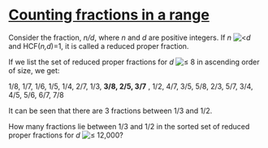 # [Counting fractions in a range](http://projecteuler.net/problem=73)

Consider the fraction, _n/d_, where _n_ and _d_ are positive integers. If _n_ ![<](/Volumes/HDD_KS/source/project_euler/vender/bundle/ruby/2.2.0/gems/euler-manager-0.1.1/config/../data/images/symbol_lt.gif)_d_ and HCF(_n,d_)=1, it is called a reduced proper fraction.

If we list the set of reduced proper fractions for _d_ ![≤](/Volumes/HDD_KS/source/project_euler/vender/bundle/ruby/2.2.0/gems/euler-manager-0.1.1/config/../data/images/symbol_le.gif) 8 in ascending order of size, we get:

1/8, 1/7, 1/6, 1/5, 1/4, 2/7, 1/3, **3/8, 2/5, 3/7** , 1/2, 4/7, 3/5, 5/8, 2/3, 5/7, 3/4, 4/5, 5/6, 6/7, 7/8

It can be seen that there are 3 fractions between 1/3 and 1/2.

How many fractions lie between 1/3 and 1/2 in the sorted set of reduced proper fractions for _d_ ![≤](/Volumes/HDD_KS/source/project_euler/vender/bundle/ruby/2.2.0/gems/euler-manager-0.1.1/config/../data/images/symbol_le.gif) 12,000?

